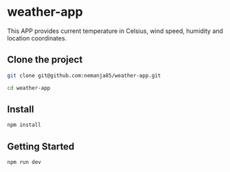 # weather-app


This APP provides current temperature in Celsius, wind speed, humidity and location coordinates. 

## Clone the project

```sh
git clone git@github.com:nemanja85/weather-app.git
```

```sh
cd weather-app
```

## Install

```sh
npm install
```

## Getting Started

```sh
npm run dev
```


